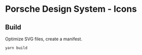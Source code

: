 # Porsche Design System - Icons

## Build

Optimize SVG files, create a manifest.

```
yarn build
```
